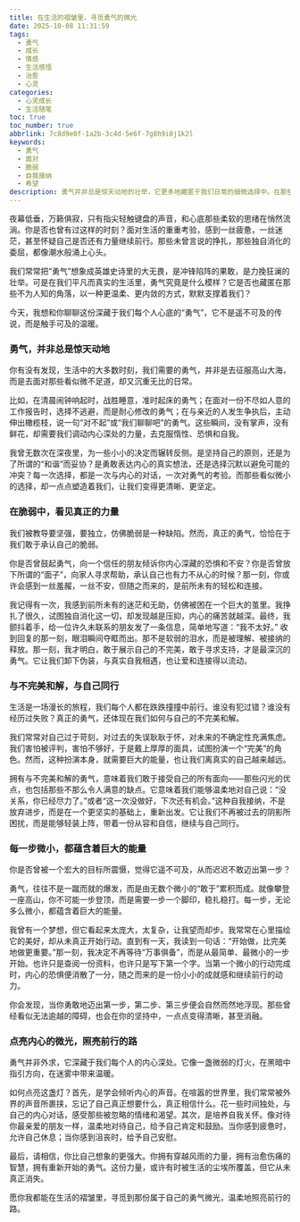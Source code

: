 ```yaml
---
title: 在生活的褶皱里，寻觅勇气的微光
date: 2025-10-08 11:31:59
tags:
  - 勇气
  - 成长
  - 情感
  - 生活感悟
  - 治愈
  - 心灵
categories:
  - 心灵成长
  - 生活随笔
toc: true
toc_number: true
abbrlink: 7c8d9e0f-1a2b-3c4d-5e6f-7g8h9i0j1k2l
keywords:
  - 勇气
  - 面对
  - 脆弱
  - 自我接纳
  - 希望
description: 勇气并非总是惊天动地的壮举，它更多地藏匿于我们日常的细微选择中。在那些犹豫、彷徨、甚至感到无力的时刻，是什么支撑我们迈出那一步？这篇文章，想与你一同探寻勇气真正的模样，感受它如何温柔地托举我们，穿越生活的迷雾，走向心之所向。
---
```


夜幕低垂，万籁俱寂，只有指尖轻触键盘的声音，和心底那些柔软的思绪在悄然流淌。你是否也曾有过这样的时刻？面对生活的重重考验，感到一丝疲惫，一丝迷茫，甚至怀疑自己是否还有力量继续前行。那些未曾言说的挣扎，那些独自消化的委屈，都像潮水般涌上心头。

我们常常把“勇气”想象成英雄史诗里的大无畏，是冲锋陷阵的果敢，是力挽狂澜的壮举。可是在我们平凡而真实的生活里，勇气究竟是什么模样？它是否也藏匿在那些不为人知的角落，以一种更温柔、更内敛的方式，默默支撑着我们？

今天，我想和你聊聊这份深藏于我们每个人心底的“勇气”，它不是遥不可及的传说，而是触手可及的温暖。

### 勇气，并非总是惊天动地

你有没有发现，生活中的大多数时刻，我们需要的勇气，并非是去征服高山大海，而是去面对那些看似微不足道，却又沉重无比的日常。

比如，在清晨闹钟响起时，战胜睡意，准时起床的勇气；在面对一份不尽如人意的工作报告时，选择不逃避，而是耐心修改的勇气；在与亲近的人发生争执后，主动伸出橄榄枝，说一句“对不起”或“我们聊聊吧”的勇气。这些瞬间，没有掌声，没有鲜花，却需要我们调动内心深处的力量，去克服惰性、恐惧和自我。

我曾无数次在深夜里，为一些小小的决定而辗转反侧。是坚持自己的原则，还是为了所谓的“和谐”而妥协？是勇敢表达内心的真实想法，还是选择沉默以避免可能的冲突？每一次选择，都是一次与内心的对话，一次对勇气的考验。而那些看似微小的选择，却一点点塑造着我们，让我们变得更清晰、更坚定。

### 在脆弱中，看见真正的力量

我们被教导要坚强，要独立，仿佛脆弱是一种缺陷。然而，真正的勇气，恰恰在于我们敢于承认自己的脆弱。

你是否曾鼓起勇气，向一个信任的朋友倾诉你内心深藏的恐惧和不安？你是否曾放下所谓的“面子”，向家人寻求帮助，承认自己也有力不从心的时候？那一刻，你或许会感到一丝羞赧，一丝不安，但随之而来的，是前所未有的轻松和连接。

我记得有一次，我感到前所未有的迷茫和无助，仿佛被困在一个巨大的茧里。我挣扎了很久，试图独自消化这一切，却发现越是压抑，内心的痛苦就越深。最终，我颤抖着手，给一位许久未联系的朋友发了一条信息，简单地写道：“我不太好。” 收到回复的那一刻，眼泪瞬间夺眶而出。那不是软弱的泪水，而是被理解、被接纳的释放。那一刻，我才明白，敢于展示自己的不完美，敢于寻求支持，才是最深沉的勇气。它让我们卸下伪装，与真实自我相遇，也让爱和连接得以流动。

### 与不完美和解，与自己同行

生活是一场漫长的旅程，我们每个人都在跌跌撞撞中前行。谁没有犯过错？谁没有经历过失败？真正的勇气，还体现在我们如何与自己的不完美和解。

我们常常对自己过于苛刻，对过去的失误耿耿于怀，对未来的不确定性充满焦虑。我们害怕被评判，害怕不够好，于是戴上厚厚的面具，试图扮演一个“完美”的角色。然而，这种扮演本身，就需要巨大的能量，也让我们离真实的自己越来越远。

拥有与不完美和解的勇气，意味着我们敢于接受自己的所有面向——那些闪光的优点，也包括那些不那么令人满意的缺点。它意味着我们能够温柔地对自己说：“没关系，你已经尽力了。”或者“这一次没做好，下次还有机会。”这种自我接纳，不是放弃进步，而是在一个更坚实的基础上，重新出发。它让我们不再被过去的阴影所困扰，而是能够轻装上阵，带着一份从容和自信，继续与自己同行。

### 每一步微小，都蕴含着巨大的能量

你是否曾被一个宏大的目标所震慑，觉得它遥不可及，从而迟迟不敢迈出第一步？

勇气，往往不是一蹴而就的爆发，而是由无数个微小的“敢于”累积而成。就像攀登一座高山，你不可能一步登顶，而是需要一步一个脚印，稳扎稳打。每一步，无论多么微小，都蕴含着巨大的能量。

我曾有一个梦想，但它看起来太庞大，太复杂，让我望而却步。我常常在心里描绘它的美好，却从未真正开始行动。直到有一天，我读到一句话：“开始做，比完美地做更重要。”那一刻，我决定不再等待“万事俱备”，而是从最简单、最微小的一步开始。也许只是查阅一份资料，也许只是写下第一个字。当第一个微小的行动完成时，内心的恐惧便消散了一分，随之而来的是一份小小的成就感和继续前行的动力。

你会发现，当你勇敢地迈出第一步，第二步、第三步便会自然而然地浮现。那些曾经看似无法逾越的障碍，也会在你的坚持中，一点点变得清晰，甚至消融。

### 点亮内心的微光，照亮前行的路

勇气并非外求，它深藏于我们每个人的内心深处。它像一盏微弱的灯火，在黑暗中指引方向，在迷雾中带来温暖。

如何点亮这盏灯？首先，是学会倾听内心的声音。在喧嚣的世界里，我们常常被外界的声音所裹挟，忘记了自己真正想要什么，真正相信什么。花一些时间独处，与自己的内心对话，感受那些被忽略的情绪和渴望。其次，是培养自我关怀。像对待你最亲爱的朋友一样，温柔地对待自己，给予自己肯定和鼓励。当你感到疲惫时，允许自己休息；当你感到沮丧时，给予自己安慰。

最后，请相信，你比自己想象的更强大。你拥有穿越风雨的力量，拥有治愈伤痛的智慧，拥有重新开始的勇气。这份力量，或许有时被生活的尘埃所覆盖，但它从未真正消失。

愿你我都能在生活的褶皱里，寻觅到那份属于自己的勇气微光，温柔地照亮前行的路。
